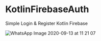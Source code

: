 # KotlinFirebaseAuth
Simple Login &amp; Register Kotlin Firebase

![WhatsApp Image 2020-09-13 at 11 21 07](https://user-images.githubusercontent.com/34033084/93010239-87d4a580-f5b4-11ea-9bde-e83df7b7032f.jpeg)
